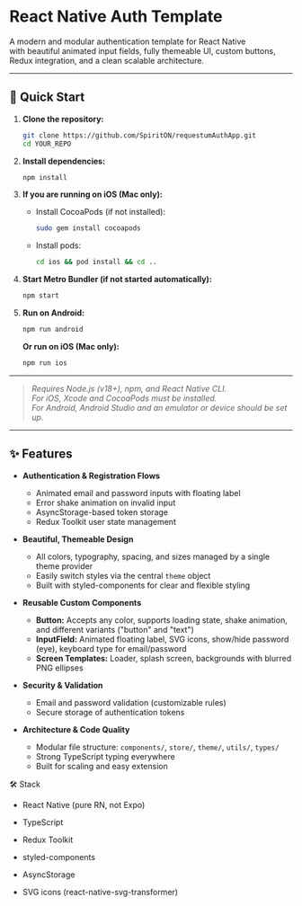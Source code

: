 # React Native Auth Template

A modern and modular authentication template for React Native  
with beautiful animated input fields, fully themeable UI, custom buttons, Redux integration, and a clean scalable architecture.

---

## 🚀 Quick Start

1. **Clone the repository:**

    ```bash
    git clone https://github.com/SpiritON/requestumAuthApp.git
    cd YOUR_REPO
    ```

2. **Install dependencies:**

    ```bash
    npm install
    ```

3. **If you are running on iOS (Mac only):**

    - Install CocoaPods (if not installed):
      ```bash
      sudo gem install cocoapods
      ```
    - Install pods:
      ```bash
      cd ios && pod install && cd ..
      ```

4. **Start Metro Bundler (if not started automatically):**

    ```bash
    npm start
    ```

5. **Run on Android:**

    ```bash
    npm run android
    ```

   **Or run on iOS (Mac only):**

    ```bash
    npm run ios
    ```

---

> _Requires Node.js (v18+), npm, and React Native CLI.  
> For iOS, Xcode and CocoaPods must be installed.  
> For Android, Android Studio and an emulator or device should be set up._

---


## ✨ Features

- **Authentication & Registration Flows**
  - Animated email and password inputs with floating label
  - Error shake animation on invalid input
  - AsyncStorage-based token storage
  - Redux Toolkit user state management

- **Beautiful, Themeable Design**
  - All colors, typography, spacing, and sizes managed by a single theme provider
  - Easily switch styles via the central `theme` object
  - Built with styled-components for clear and flexible styling

- **Reusable Custom Components**
  - **Button:** Accepts any color, supports loading state, shake animation, and different variants ("button" and "text")
  - **InputField:** Animated floating label, SVG icons, show/hide password (eye), keyboard type for email/password
  - **Screen Templates:** Loader, splash screen, backgrounds with blurred PNG ellipses

- **Security & Validation**
  - Email and password validation (customizable rules)
  - Secure storage of authentication tokens

- **Architecture & Code Quality**
  - Modular file structure: `components/`, `store/`, `theme/`, `utils/`, `types/`
  - Strong TypeScript typing everywhere
  - Built for scaling and easy extension

🛠️ Stack
- React Native (pure RN, not Expo)

- TypeScript

- Redux Toolkit

- styled-components

- AsyncStorage

- SVG icons (react-native-svg-transformer)
